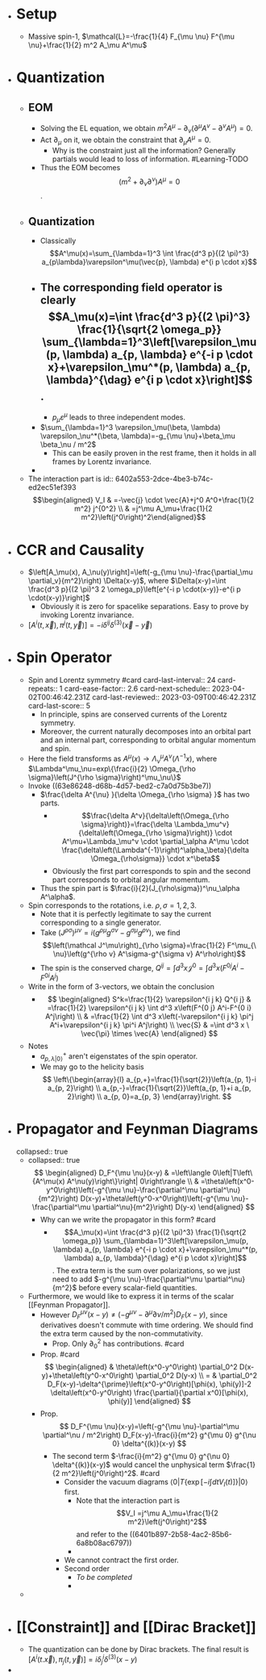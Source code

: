- # Setup
	- Massive spin-1, $\mathcal{L}=-\frac{1}{4} F_{\mu \nu} F^{\mu \nu}+\frac{1}{2} m^2 A_\mu A^\mu$
- # Quantization
	- ## EOM
		- Solving the EL equation, we obtain $m^2 A^\mu- \partial_v\left(\partial^\mu A^v-\partial^v A^\mu\right)=0$.
		- Act $\partial_{\mu}$ on it, we obtain the constraint that $\partial_\mu A^{\mu}=0$.
			- Why is the constraint just all the information? Generally partials would lead to loss of information. #Learning-TODO
		- Thus the EOM becomes 
		  $$(m^2+\partial_\nu \partial^\nu)A^\mu=0$$.
	- ## Quantization
		- Classically 
		  $$A^\mu(x)=\sum_{\lambda=1}^3 \int \frac{d^3 p}{(2 \pi)^3} a_{p\lambda}\varepsilon^\mu(\vec{p}, \lambda) e^{i p \cdot x}$$
		- The corresponding field operator is clearly 
		  $$A_\mu(x)=\int \frac{d^3 p}{(2 \pi)^3} \frac{1}{\sqrt{2 \omega_p}} \sum_{\lambda=1}^3\left[\varepsilon_\mu(p, \lambda) a_{p, \lambda} e^{-i p \cdot x}+\varepsilon_\mu^*(p, \lambda) a_{p, \lambda}^{\dag} e^{i p \cdot x}\right]$$.
			-
			- $p_\mu \varepsilon^\mu$ leads to three independent modes.
		- $\sum_{\lambda=1}^3 \varepsilon_\mu(\beta, \lambda) \varepsilon_\nu^*(\beta, \lambda)=-g_{\mu \nu}+\beta_\mu \beta_\nu / m^2$
			- This can be easily proven in the rest frame, then it holds in all frames by Lorentz invariance.
		-
	- The interaction part is 
	  id:: 6402a553-2dce-4be3-b74c-ed2ec51ef393
	  $$\begin{aligned} V_I & =-\vec{j} \cdot \vec{A}+j^0 A^0+\frac{1}{2 m^2} j^{0^2} \\ & =j^\mu A_\mu+\frac{1}{2 m^2}\left(j^0\right)^2\end{aligned}$$
- # CCR and Causality
	- $\left[A_\mu(x), A_\nu(y)\right]=\left(-g_{\mu \nu}-\frac{\partial_\mu \partial_v}{m^2}\right) \Delta(x-y)$, where $\Delta(x-y)=\int \frac{d^3 p}{(2 \pi)^3 2 \omega_p}\left[e^{-i p \cdot(x-y)}-e^{i p \cdot(x-y)}\right]$
		- Obviously it is zero for spacelike separations. Easy to prove by invoking Lorentz invariance.
	- $\left[A^i(t, \vec{x}), \pi^j(t, \vec{y})\right]=-i \delta^{i j} \delta^{(3)}(\vec{x}-\vec{y})$
- # Spin Operator
	- Spin and Lorentz symmetry #card
	  card-last-interval:: 24
	  card-repeats:: 1
	  card-ease-factor:: 2.6
	  card-next-schedule:: 2023-04-02T00:46:42.231Z
	  card-last-reviewed:: 2023-03-09T00:46:42.231Z
	  card-last-score:: 5
		- In principle, spins are conserved currents of the Lorentz symmetry.
		- Moreover, the current naturally decomposes into an orbital part and an internal part, corresponding to orbital angular momentum and spin.
	- Here the field transforms as $A^\mu(x) \longrightarrow \Lambda_\nu^\mu A^\nu\left(\Lambda^{-1} x\right)$, where $\Lambda^\mu_\nu=exp\{\frac{i}{2} \Omega_{\rho \sigma}\left(J^{\rho \sigma}\right)^\mu_\nu\}$
	- Invoke ((63e86248-d68b-4d57-bed2-c7a0d75b3be7))
		- $\frac{\delta A^{\nu} }{\delta \Omega_{\rho \sigma} }$ has two parts.
			- $$\frac{\delta A^v}{\delta\left(\Omega_{\rho \sigma}\right)}=\frac{\delta \Lambda_\mu^v}{\delta\left(\Omega_{\rho \sigma}\right)} \cdot A^\mu+\Lambda_\mu^v \cdot \partial_\alpha A^\mu \cdot \frac{\delta\left(\Lambda^{-1}\right)^\alpha_\beta}{\delta \Omega_{\rho\sigma}} \cdot x^\beta$$
			- Obviously the first part corresponds to spin and the second part corresponds to orbital angular momentum.
		- Thus the spin part is $\frac{i}{2}(J_{\rho\sigma})^\nu_\alpha A^\alpha$.
	- Spin corresponds to the rotations, i.e. $\rho, \sigma=1,2,3$.
		- Note that it is perfectly legitimate to say the current corresponding to a single generator.
		- Take $\left(J^{\rho \sigma}\right)^{\mu \nu}=i\left(g^{\rho \mu} g^{\sigma \nu}-g^{\sigma \mu} g^{\rho \nu}\right)$, we find
		  $$\left(\mathcal J^\mu\right)_{\rho \sigma}=\frac{1}{2} F^\mu_{\ \nu}\left(g^{\rho v} A^\sigma-g^{\sigma v} A^\rho\right)$$
		- The spin is the conserved charge, $Q^{i j}=\int d^3 x \mathcal J^0=\int d^3 x\left(F^{0 j} A^i-F^{0 i} A^j\right)$
	- Write in the form of 3-vectors, we obtain the conclusion
		- $$
		  \begin{aligned}
		  S^k=\frac{1}{2} \varepsilon^{i j k} Q^{i j} & =\frac{1}{2} \varepsilon^{i j k} \int d^3 x\left(F^{0 j} A^i-F^{0 i} A^j\right) \\
		  & =\frac{1}{2} \int d^3 x\left(-\varepsilon^{i j k} \pi^j A^i+\varepsilon^{i j k} \pi^i A^j\right) \\
		  \vec{S} & =\int d^3 x \ \vec{\pi} \times \vec{A}
		  \end{aligned}
		  $$
	- Notes
		- $a_{p, \lambda|0\rangle}^{+}$ aren't eigenstates of the spin operator.
		- We may go to the helicity basis 
		  $$
		  \left\{\begin{array}{l}
		  a_{p,+}=\frac{1}{\sqrt{2}}\left(a_{p, 1}-i a_{p, 2}\right) \\
		  a_{p,-}=\frac{1}{\sqrt{2}}\left(a_{p, 1}+i a_{p, 2}\right) \\
		  a_{p, 0}=a_{p, 3}
		  \end{array}\right.
		  $$
- # Propagator and Feynman Diagrams
  collapsed:: true
	- collapsed:: true
	  $$
	  \begin{aligned}
	  D_F^{\mu \nu}(x-y) & =\left\langle 0\left|T\left\{A^\mu(x) A^\nu(y)\right\}\right| 0\right\rangle \\
	  & =\theta\left(x^0-y^0\right)\left(-g^{\mu \nu}-\frac{\partial^\mu \partial^\nu}{m^2}\right) D(x-y)+\theta\left(y^0-x^0\right)\left(-g^{\mu \nu}-\frac{\partial^\mu \partial^\nu}{m^2}\right) D(y-x)
	  \end{aligned}
	  $$
		- Why can we write the propagator in this form? #card
			- $$A_\mu(x)=\int \frac{d^3 p}{(2 \pi)^3} \frac{1}{\sqrt{2 \omega_p}} \sum_{\lambda=1}^3\left[\varepsilon_\mu(p, \lambda) a_{p, \lambda} e^{-i p \cdot x}+\varepsilon_\mu^*(p, \lambda) a_{p, \lambda}^{\dag} e^{i p \cdot x}\right]$$. 
			  The extra term is the sum over polarizations, so we just need to add $-g^{\mu \nu}-\frac{\partial^\mu \partial^\nu}{m^2}$ before every scalar-field quantities.
	- Furthermore, we would like to express it in terms of the scalar [[Feynman Propagator]].
		- However $D_F^{\mu \nu}(x-y)\neq\left(-g^{\mu \nu}-\partial^\mu \partial \nu / m^2\right) D_F(x-y)$, since derivatives doesn't commute with time ordering. We should find the extra term caused by the non-commutativity.
			- Prop. Only $\partial_0^2$ has contributions. #card
		- Prop. #card 
		  $$
		  \begin{aligned}
		  & \theta\left(x^0-y^0\right) \partial_0^2 D(x-y)+\theta\left(y^0-x^0\right) \partial_0^2 D(y-x) \\
		  = & \partial_0^2 D_F(x-y)-\delta^{\prime}\left(x^0-y^0\right)[\phi(x), \phi(y)]-2 \delta\left(x^0-y^0\right) \frac{\partial}{\partial x^0}[\phi(x), \phi(y)]
		  \end{aligned}
		  $$
		- Prop. 
		  $$
		  D_F^{\mu \nu}(x-y)=\left(-g^{\mu \nu}-\partial^\mu \partial^\nu / m^2\right) D_F(x-y)-\frac{i}{m^2} g^{\mu 0} g^{\nu 0} \delta^{(k)}(x-y)
		  $$
			- The second term $-\frac{i}{m^2} g^{\mu 0} g^{\nu 0} \delta^{(k)}(x-y)$ would cancel the unphysical term $\frac{1}{2 m^2}\left(j^0\right)^2$. #card
				- Consider the vacuum diagrams $\left\langle 0\left|T\left\{\exp \left[-i \int d t V_I(t)\right]\right\}\right| 0\right\rangle$ first.
					- Note that the interaction part is $$V_I =j^\mu A_\mu+\frac{1}{2 m^2}\left(j^0\right)^2$$ and refer to the ((6401b897-2b58-4ac2-85b6-6a8b08ac6797))
					-
				- We cannot contract the first order.
				- Second order
					- *To be completed*
					-
	-
- # [[Constraint]] and [[Dirac Bracket]]
	- The quantization can be done by Dirac brackets. The final result is $\left[A^i(t . \vec{x}), \pi_j(t, \vec{y})\right]=i \delta_j^i \delta^{(3)}(x-y)$
-